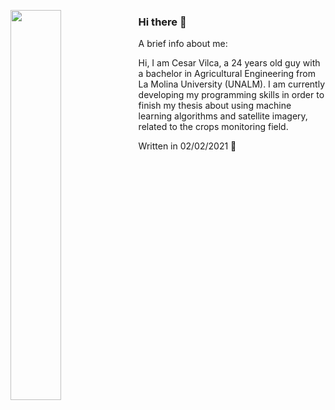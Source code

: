 [<img align="left" width="40%" src="https://miro.medium.com/max/1350/1*bOokbEeXpF1Z4gd_BpL93w.jpeg">](Image) 

### Hi there 👋

A brief info about me:

Hi, I am Cesar Vilca, a 24 years old guy with a bachelor in Agricultural Engineering from La Molina University (UNALM). I am currently developing my programming skills in order to finish my thesis about using machine learning algorithms and satellite imagery, related to the crops monitoring field.
 
Written in 02/02/2021 🚀
